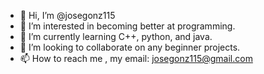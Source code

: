 - 👋 Hi, I’m @josegonz115
- 👀 I’m interested in becoming better at programming.
- 🌱 I’m currently learning C++, python, and java.
- 💞️ I’m looking to collaborate on any beginner projects. 
- 📫 How to reach me , my email: josegonz115@gmail.com

<!---
josegonz115/josegonz115 is a ✨ special ✨ repository because its `README.md` (this file) appears on your GitHub profile.
You can click the Preview link to take a look at your changes.
--->
